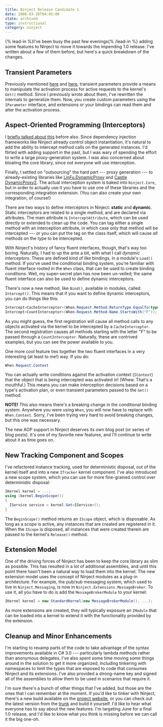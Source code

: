 ```yaml
---
title: Ninject Release Candidate 1
date: 2008-03-26T04:45:00
state: archived
type: instructional
category: ninject
---
```


{% lead-in %}I've been busy the past few evenings{% /lead-in %} adding some features to Ninject to move it towards the impending 1.0 release. I've written about a few of them before, but here's a quick breakdown of the changes.

## Transient Parameters

Previously mentioned [here](http://kohari.org/2008/03/12/ninject-lives/) and [here](http://kohari.org/2008/03/13/context-variables-in-ninject/), transient parameters provide a means to manipulate the activation process for active requests to the kernel's `Get()` method. Since I previously wrote about them, I've rewritten the internals to generalize them. Now, you create custom parameters using the `IParameter` interface, and extensions or your bindings can read them and alter the activation process.

## Aspect-Oriented Programming (Interceptors)

I [briefly talked about this](http://kohari.org/2008/03/15/ninject-and-aop/) before also. Since dependency injection frameworks like Ninject already control object instantiation, it's natural to add the ability to intercept method calls on the generated instances. I'd flirted with adding support in the past, but I was wary of spending the effort to write a large proxy-generation system. I was also concerned about bloating the core library, since not everyone will use interception.

Finally, I settled on "outsourcing" the hard part --- proxy generation --- to already-existing libraries like [LinFu.DynamicProxy](http://code.google.com/p/linfu/) and [Castle DynamicProxy2](http://castleproject.org/dynamicproxy/index.html). The actual interception system is baked into `Ninject.Core`, but in order to actually use it you have to use one of these libraries and the corresponding integration extension. (You can also create your own integration, of course!)

There are two ways to define interceptors in Ninject: **static** and **dynamic**. Static interceptors are related to a single method, and are declared via attributes. The main attribute is `InterceptAttribute`, which can be used directly or extended to clean up the code. You can tag either a single method with an interception attribute, in which case only that method will be intercepted --- or you can put the tag on the class itself, which will cause _all_ methods on the type to be intercepted.

With Ninject's history of fancy fluent interfaces, though, that's way too boring. Naturally, I had to up the ante a bit, with what I call _dynamic interceptors_. These are defined kind of like bindings, in a module's `Load()` method. If you've used the conditional binding system, you're familiar with fluent interface rooted in the `When` class, that can be used to create binding conditions. Well, my super-secret plan has now been un-veiled; the same fluent interface can also be used to define dynamic interceptors.

There's now a new method, like `Bind()`, available in modules, called `Intercept()`. This means that if you want to define dynamic interceptors, you can do things like this:

```csharp
Intercept<CacheInterceptor>(When.Request.Method.ReturnType.EqualTo(typeof(int)));
Intercept<CountInterceptor>(When.Request.Method.Name.StartsWith("F"));
```

As you might guess, the first registration will cause all method calls to any objects activated via the kernel to be intercepted by a `CacheInterceptor`. The second registration causes all methods starting with the letter "F" to be passed through a `CountInterceptor`. Naturally, these are contrived examples, but you can see the power available to you.

One more cool feature ties together the two fluent interfaces in a very interesting (at least to me!) way. If you do:

```csharp
When.Request.Context
```

You can actually write conditions against the activation context (`IContext`) that the object that is being intercepted was activated in! (Whew. That's a mouthful.) This means you can make interception decisions based on a type's activation plan, or even transient parameters passed to the `Get()` method.

**NOTE!** This also means there's a breaking change in the conditional binding system. Anywhere you were using `When`, you will now have to replace with `When.Context`. Sorry, I've been trying very hard to avoid breaking changes, but this one was necessary.

The new AOP support in Ninject deserves its own blog post (or series of blog posts). It's one of my favorite new features, and I'll continue to write about it as time goes on.

## New Tracking Component and Scopes

I've refactored instance tracking, used for deterministic disposal, out of the kernel itself and into a new `ITracker` kernel component. I've also introduced a new scope system, which you can use for more fine-grained control over deterministic disposal:

```csharp
IKernel kernel = ...;
using (kernel.BeginScope())
{
  IService service = kernel.Get<IService>();
}
```

The `BeginScope()` method returns an `IScope` object, which is disposable. As long as a scope is active, any instances that are created are registered in it. When the `IScope` is disposed, all instances that were created therein are passed to the kernel's `Release()` method.

## Extension Model

One of the driving forces of Ninject has been to keep the core library as slim as possible. This has resulted in a lot of additional assemblies, and until this point there hasn't been a natural way to load them into the kernel. The new extension model uses the concept of Ninject modules as a plug-in architecture. For example, the pub/sub messaging system, which used to live in `Ninject.Messaging`, is now in `Ninject.Extensions.MessageBroker`. To use it, all you have to do is add the `MessageBrokerModule` to your kernel:</p>

```csharp
IKernel kernel = new StandardKernel(new MessageBrokerModule(), ...);
```

As more extensions are created, they will typically exposure an `IModule` that can be loaded into a kernel to extend it with the functionality provided by the extension.

## Cleanup and Minor Enhancements

I'm starting to revamp parts of the code to take advantage of the syntax improvements available in C# 3.0 --- particularly lambda methods rather than anonymous delegates. I've also spent some time moving some things around in the solution to get it more organized, including tinkering with namespaces to limit the types that are exposed to code that consumes Ninject and its extensions. I've also provided a strong-name key and signed all of the assemblies to allow them to be used in scenarios that require it.

I'm sure there's a bunch of other things that I've added, but those are the ones that I can remember at the moment. If you'd like to tinker with Ninject, there's a new build available on the [project website](http://ninject.org/), or you can check out the latest version from the [trunk](http://ninject.googlecode.com/svn/trunk) and build it yourself. I'd like to hear what everyone has to say about the new features. I'm targeting June for a final 1.0 release, and I'd like to know what you think is missing before we can call it the big one-oh.
